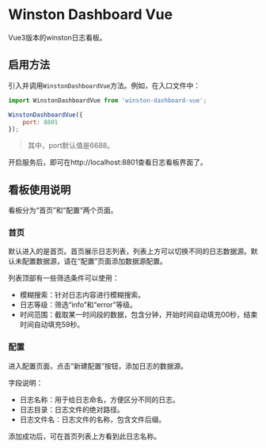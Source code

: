# Winston Dashboard Vue

Vue3版本的winston日志看板。

## 启用方法
引入并调用`WinstonDashboardVue`方法。例如，在入口文件中：
```js
import WinstonDashboardVue from 'winston-dashboard-vue';

WinstonDashboardVue({
    port: 8801
});
```

> 其中，port默认值是6688。

开启服务后，即可在http://localhost:8801查看日志看板界面了。


## 看板使用说明
看板分为“首页”和“配置”两个页面。

### 首页
默认进入的是首页。首页展示日志列表，列表上方可以切换不同的日志数据源。默认未配置数据源，请在“配置”页面添加数据源配置。

列表顶部有一些筛选条件可以使用：
- 模糊搜索：针对日志内容进行模糊搜索。
- 日志等级：筛选“info”和“error”等级。
- 时间范围：截取某一时间段的数据，包含分钟，开始时间自动填充00秒，结束时间自动填充59秒。


### 配置
进入配置页面，点击“新建配置”按钮，添加日志的数据源。

字段说明：
- 日志名称：用于给日志命名，方便区分不同的日志。
- 日志目录：日志文件的绝对路径。
- 日志文件名：日志文件的名称，包含文件后缀。

添加成功后，可在首页列表上方看到此日志名称。